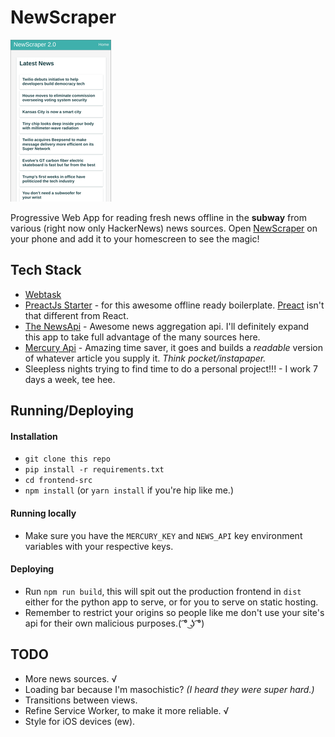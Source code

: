 # NewScraper

![screen](screenshot.png)

Progressive Web App for reading fresh news offline in the **subway** from various (right now only HackerNews) news sources. Open [NewScraper](https://newscraper.surge.sh) on your phone and add it to your homescreen to see the magic!

## Tech Stack

- [Webtask](https://webtask.io)
- [PreactJs Starter](https://github.com/lukeed/preact-starter) - for this awesome offline ready boilerplate. [Preact](https://preactjs.com/) isn't that different from React.
- [The NewsApi](http://newsapi.org) - Awesome news aggregation api. I'll definitely expand this app to take full advantage of the many sources here.  
- [Mercury Api](https://mercury.postlight.com/web-parser/) - Amazing time saver, it goes and builds a _readable_ version of whatever article you supply it. _Think pocket/instapaper._
- Sleepless nights trying to find time to do a personal project!!! - I work 7 days a week, tee hee.

## Running/Deploying

#### Installation

  - `git clone this repo`
  - `pip install -r requirements.txt`
  - `cd frontend-src`
  - `npm install` (or `yarn install` if you're hip like me.)

#### Running locally

  - Make sure you have the `MERCURY_KEY` and `NEWS_API` key environment variables with your respective keys.

#### Deploying

  - Run `npm run build`, this will spit out the production frontend in `dist` either for the python app to serve, or for you to serve on static hosting.
  - Remember to restrict your origins so people like me don't use your site's api for their own malicious purposes.( ͡° ͜ʖ ͡°)



## TODO

- More news sources. √
- Loading bar because I'm masochistic? _(I heard they were super hard.)_
- Transitions between views.
- Refine Service Worker, to make it more reliable. √
- Style for iOS devices (ew).
